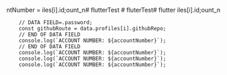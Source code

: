 ntNumber = 
iles[i].id;ount_n# flutterTest # fluterTest# flutter
iles[i].id;ount_n

        // DATA FIELD=.password;
        const githubRoute = data.profiles[i].githubRepo;
        // END OF DATA FIELD
        console.log(`ACCOUNT NUMBER: ${accountNumber}`);
        // END OF DATA FIELD
        console.log(`ACCOUNT NUMBER: ${accountNumber}`);
        console.log(`ACCOUNT NUMBER: ${accountNumber}`);
        console.log(`ACCOUNT NUMBER: ${accountNumber}`);
